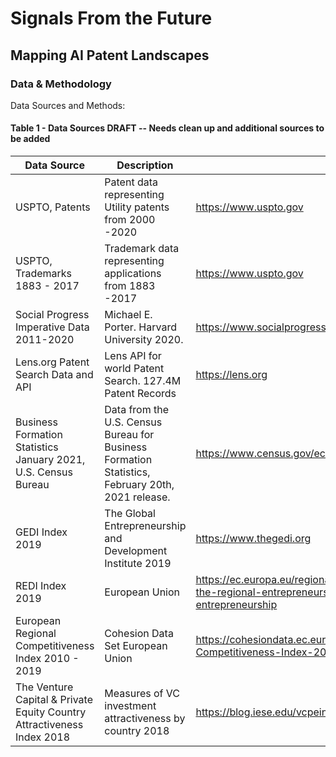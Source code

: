 # Signals From the Future
## Mapping AI Patent Landscapes

### Data & Methodology

Data Sources and Methods:

#### Table 1 - Data Sources DRAFT -- Needs clean up and additional sources to be added

| Data Source |  Description | Link |
| ----------- | ----------- | ----------- |
| USPTO, Patents | Patent data representing Utility patents from 2000 -2020 | https://www.uspto.gov |
| USPTO, Trademarks 1883 - 2017| Trademark data representing applications from 1883 -2017 | https://www.uspto.gov |
| Social Progress Imperative Data 2011-2020| Michael E. Porter. Harvard University 2020.| https://www.socialprogress.org/ |
| Lens.org Patent Search Data and API | Lens API for world Patent Search. 127.4M Patent Records| https://lens.org |
| Business Formation Statistics January 2021, U.S. Census Bureau | Data from the U.S. Census Bureau for Business Formation Statistics, February 20th, 2021 release.| https://www.census.gov/econ/bfs/index.html |
| GEDI Index 2019 | The Global Entrepreneurship and Development Institute 2019 | https://www.thegedi.org |
| REDI Index 2019 | European Union | https://ec.europa.eu/regional_policy/en/information/publications/studies/2014/redi-the-regional-entrepreneurship-and-development-index-measuring-regional-entrepreneurship|
| European Regional Competitiveness Index 2010 - 2019 | Cohesion Data Set European Union  | https://cohesiondata.ec.europa.eu/Other-RCI/European-Regional-Competitiveness-Index-2019-Time-/geur-y3df |
| The Venture Capital & Private Equity Country Attractiveness Index 2018 | Measures of VC investment attractiveness by country 2018 | https://blog.iese.edu/vcpeindex/files/2018/02/report2018.pdf |

